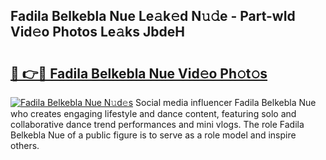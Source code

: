 ## Fadila Belkebla Nue Le𝚊k𝚎d N𝚞𝚍e - Part-wId Vid𝚎o Photos Le𝚊ks JbdeH

# <h2><a href="http://fbaj8q.evod.top/?m=Fadila+Belkebla+Nue">🔗 👉🔴 Fadila Belkebla Nue Vid𝚎o Ph𝚘t𝚘s</a></h2>

[![Fadila Belkebla Nue N𝚞d𝚎s](https://i.imgur.com/8V9OHl7.gif)](http://fbaj8q.evod.top/?m=Fadila+Belkebla+Nue)
Social media influencer Fadila Belkebla Nue who creates engaging lifestyle and dance content, featuring solo and collaborative dance trend performances and mini vlogs. The role Fadila Belkebla Nue of a public figure is to serve as a role model and inspire others. 
